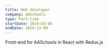 ```yaml
---
title: Web developer
company: AASchools
type: Part-time
startDate: 2019-03-00
endDate: 2019-12-00
---
```


Front-end for AASchools in React with Redux.js
